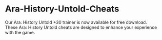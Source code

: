 # Ara-History-Untold-Cheats
Our Ara: History Untold +30 trainer is now available for free download. These Ara: History Untold cheats are designed to enhance your experience with the game.
